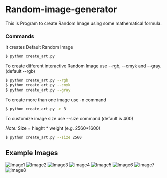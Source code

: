 # Random-image-generator

This is Program to create Random Image using some mathematical formula.

### Commands

It creates Default Random Image

```sh
$ python create_art.py

```

To create different interactive Random Image use --rgb, --cmyk and --gray. (default --rgb)

```sh
$ python create_art.py --rgb
$ python create_art.py --cmyk
$ python create_art.py --gray
```

To create more than one image use -n command 

```sh
$ python create_art.py -n 3

```

To customize image size use --size command (default is 400) 

*Note:* Size = hieght * weight (e.g. 2560*1600)

```sh
$ python create_art.py --size 2560

```

## Example Images

![Image1](https://github.com/imrahulkant/random-image-generator/blob/main/download.png)
![Image2](https://github.com/imrahulkant/random-image-generator/blob/main/download1.png)
![Image3](https://github.com/imrahulkant/random-image-generator/blob/main/download2.png)
![Image4](https://github.com/imrahulkant/random-image-generator/blob/main/download3.png)
![Image5](https://github.com/imrahulkant/random-image-generator/blob/main/download4.png)
![Image6](https://github.com/imrahulkant/random-image-generator/blob/main/image-0.png)
![Image7](https://github.com/imrahulkant/random-image-generator/blob/main/download5.png)
![Image8](https://github.com/imrahulkant/random-image-generator/blob/main/image-2.png)
